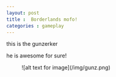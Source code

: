 ```yaml
---
layout: post
title :  Borderlands mofo!
categories : gameplay
---
```

this is the gunzerker 

he is awesome for sure!

<figure>![alt text for image](/img/gunz.png)</figure>